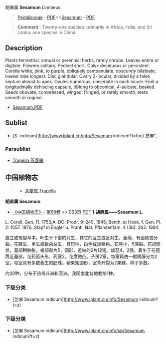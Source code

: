 胡麻属 **Sesamum** Linnaeus

> [Pedaliaceae](http://www.iplant.cn/info/Pedaliaceae?t=foc) - [PDF](http://www.iplant.cn/foc/pdf/Pedaliaceae.pdf)>>[Sesamum](http://www.iplant.cn/info/Sesamum?t=foc) - [PDF](http://www.iplant.cn/foc/pdf/Sesamum.pdf)


> **Comment** : 
> Twenty-one species: primarily in Africa, India, and Sri Lanka; one species in China.

## Description

Plants terrestrial, annual or perennial herbs, rarely shrubs. Leaves entire or digitate. Flowers solitary. Pedicel short. Calyx deciduous or persistent. Corolla white, pink, to purple, obliquely campanulate, obscurely bilabiate; lowest lobe longest. Disc glandular. Ovary 2-locular, divided by a false septum almost to apex. Ovules numerous, uniseriate in each locule. Fruit a longitudinally dehiscing capsule, oblong to obconical, 4-sulcate, beaked. Seeds obovate, compressed, winged, fringed, or rarely smooth; testa smooth or rugose.


* [Sesamum.PDF](http://www.iplant.cn/foc/pdf/Sesamum.pdf)

## Sublist

* [S.  indicum](http://www.iplant.cn/info/Sesamum indicum?t=foc) 芝麻",

### Parsublist

* [Trapella  茶菱属](http://www.iplant.cn/info/Trapella?t=foc)

## 中国植物志

> * [茶菱属  Trapella](http://www.iplant.cn/info/Trapella?t=z)


**胡麻属 Sesamum**

* [《中国植物志》](http://www.iplant.cn/frps)- [第69卷](http://www.iplant.cn/frps/vol/69) >> 063页 [PDF](http://www.iplant.cn/frps/pdf/69/063y.pdf)
**1.胡麻属——Sesamum L.**

L. Coroll. Gen. 11. 1753;A. DC. Prodr. 9: 249. 1845; Benth. et Hook. f. Gen. Pl. 2: 1057. 1876; Stapf in Engler u. Prantl, Nat. Pflanzenfam. 4 (3b): 262. 1894.

直立或匍匐草本。叶生于下部的对生，其它的互生或近对生，全缘、有齿缺或分裂。花腋生、单生或数朵丛生，具短柄，白色或淡紫色。花萼小，5深裂。花冠筒状，基部稍肿胀，檐部裂片5，圆形，近轴的2片较短。雄蕊4，2强，着生于花冠筒近基部，花药箭头形，药室2。花盘微凸。子房2室，每室再由一假隔膜分为2室，每室具有多数叠生的胚珠。蒴果矩圆形，室背开裂为2果瓣。种子多数。

约30种，分布于热带非洲和亚洲。我国南北各地栽培1种。

### 下级分类
* [芝麻  Sesamum indicum](http://www.iplant.cn/info/Sesamum indicum?t=z)

### 下级分类
* [芝麻  Sesamum indicum](http://www.iplant.cn/info/sp/Sesamum indicum?t=z)
